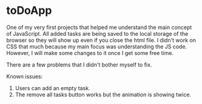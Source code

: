 # toDoApp
One of my very first projects that helped me understand the main concept of JavaScript.
All added tasks are being saved to the local storage of the browser so they will show up even if you close the html file. 
I didn't work on CSS that much because my main focus was understanding the JS code. 
However, I will make some changes to it once I get some free time.

There are a few problems that I didn't bother myself to fix.

Known issues:
1. Users can add an empty task.
2. The remove all tasks button works but the animation is showing twice. 


